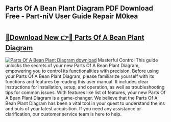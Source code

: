 ## Parts Of A Bean Plant Diagram PDF Download Free - Part-niV User Guide Repair M0kea

# <h2><a href="http://dfqacuu.blite.top/?on=Parts+Of+A+Bean+Plant+Diagram">🔗Download New 👉🔴 Parts Of A Bean Plant Diagram</a></h2>

[![Parts Of A Bean Plant Diagram download](https://i.imgur.com/lujVjoI.png)](http://dfqacuu.blite.top/?on=Parts+Of+A+Bean+Plant+Diagram)
Masterful Control This guide unlocks the secrets of your new Parts Of A Bean Plant Diagram, empowering you to control its functionalities with precision. Before using your Parts Of A Bean Plant Diagram, please familiarize yourself with its functions and features by reading this user manual. It includes clear instructions for installation, setup, and operation, as well as troubleshooting tips for common issues. With features like list of features, your new Parts Of A Bean Plant Diagram is a game-changer. We believe that the Parts Of A Bean Plant Diagram has been a vital tool in your quest to understand the ins and outs of your latest acquisition. If you need any assistance or clarification, our customer service team is here to help.
